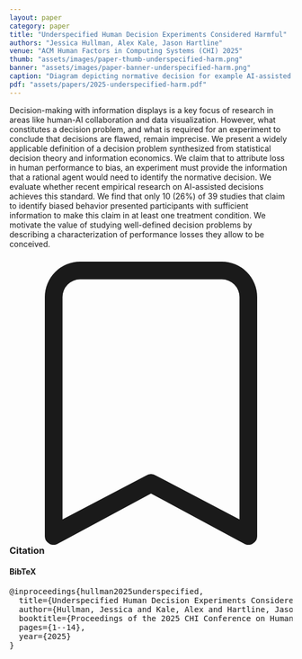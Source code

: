 ```yaml
---
layout: paper
category: paper
title: "Underspecified Human Decision Experiments Considered Harmful"
authors: "Jessica Hullman, Alex Kale, Jason Hartline"
venue: "ACM Human Factors in Computing Systems (CHI) 2025"
thumb: "assets/images/paper-thumb-underspecified-harm.png"
banner: "assets/images/paper-banner-underspecified-harm.png"
caption: "Diagram depicting normative decision for example AI-assisted flight booking scenario. From left to right: The agent is informed of the decision problem, including the action, scoring rule, and prior information about the data-generating model. They next view a signal generated by the data-generating model, which is correlated with the state. The agent updates their beliefs about the state, then chooses the score-maximizing action (in this case, to not book the flight)."
pdf: "assets/papers/2025-underspecified-harm.pdf"
---
```


<!-- abstract -->

Decision-making with information displays is a key focus of research in areas like human-AI collaboration and data visualization. However, what constitutes a decision problem, and what is required for an experiment to conclude that decisions are flawed, remain imprecise. We present a widely applicable definition of a decision problem synthesized from statistical decision theory and information economics. We claim that to attribute loss in human performance to bias, an experiment must provide the information that a rational agent would need to identify the normative decision. We evaluate whether recent empirical research on AI-assisted decisions achieves this standard. We find that only 10 (26%) of 39 studies that claim to identify biased behavior presented participants with sufficient information to make this claim in at least one treatment condition. We motivate the value of studying well-defined decision problems by describing a characterization of performance losses they allow to be conceived.

<h3><svg xmlns="http://www.w3.org/2000/svg" fill="currentColor" class="bi bi-bookmark" viewBox="0 0 16 16">
  <path d="M2 2a2 2 0 0 1 2-2h8a2 2 0 0 1 2 2v13.5a.5.5 0 0 1-.777.416L8 13.101l-5.223 2.815A.5.5 0 0 1 2 15.5V2zm2-1a1 1 0 0 0-1 1v12.566l4.723-2.482a.5.5 0 0 1 .554 0L13 14.566V2a1 1 0 0 0-1-1H4z"/>
</svg> Citation</h3>
<div class="bibtex">
<!-- bibtex -->
<h4>BibTeX</h4>
<pre>
@inproceedings{hullman2025underspecified,
  title={Underspecified Human Decision Experiments Considered Harmful},
  author={Hullman, Jessica and Kale, Alex and Hartline, Jason},
  booktitle={Proceedings of the 2025 CHI Conference on Human Factors in Computing Systems},
  pages={1--14},
  year={2025}
}
</pre>
</div>
